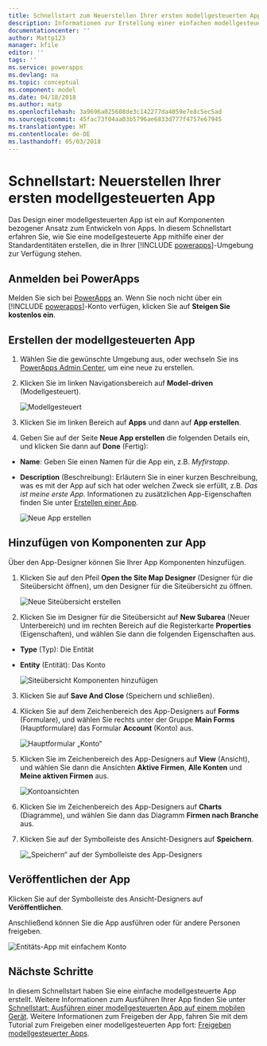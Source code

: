 ```yaml
---
title: Schnellstart zum Neuerstellen Ihrer ersten modellgesteuerten App mit PowerApps | Microsoft-Dokumentation
description: Informationen zur Erstellung einer einfachen modellgesteuerten App
documentationcenter: ''
author: Mattp123
manager: kfile
editor: ''
tags: ''
ms.service: powerapps
ms.devlang: na
ms.topic: conceptual
ms.component: model
ms.date: 04/18/2018
ms.author: matp
ms.openlocfilehash: 3a9696a025608de3c142277da4059e7e8c5ec5ad
ms.sourcegitcommit: 45fac73f04aa03b5796ae6833d777f4757e67945
ms.translationtype: HT
ms.contentlocale: de-DE
ms.lasthandoff: 05/03/2018
---
```

# <a name="quickstart-build-your-first-model-driven-app-from-scratch"></a>Schnellstart: Neuerstellen Ihrer ersten modellgesteuerten App
Das Design einer modellgesteuerten App ist ein auf Komponenten bezogener Ansatz zum Entwickeln von Apps. In diesem Schnellstart erfahren Sie, wie Sie eine modellgesteuerte App mithilfe einer der Standardentitäten erstellen, die in Ihrer [!INCLUDE [powerapps](../../includes/powerapps.md)]-Umgebung zur Verfügung stehen. 

## <a name="sign-in-to-powerapps"></a>Anmelden bei PowerApps
Melden Sie sich bei [PowerApps](https://web.powerapps.microsoft.com/) an. Wenn Sie noch nicht über ein [!INCLUDE [powerapps](../../includes/powerapps.md)]-Konto verfügen, klicken Sie auf **Steigen Sie kostenlos ein**. 

## <a name="create-your-model-driven-app"></a>Erstellen der modellgesteuerten App

1.  Wählen Sie die gewünschte Umgebung aus, oder wechseln Sie ins [PowerApps Admin Center](https://admin.powerapps.microsoft.com/), um eine neue zu erstellen.
2.  Klicken Sie im linken Navigationsbereich auf **Model-driven** (Modellgesteuert). 

    ![Modellgesteuert](media/build-first-model-driven-app/choose-design-mode.png)

3. Klicken Sie im linken Bereich auf **Apps** und dann auf **App erstellen**.

4.  Geben Sie auf der Seite **Neue App erstellen** die folgenden Details ein, und klicken Sie dann auf **Done** (Fertig): 
  - **Name**: Geben Sie einen Namen für die App ein, z.B. *Myfirstapp*. 
  - **Description** (Beschreibung): Erläutern Sie in einer kurzen Beschreibung, was es mit der App auf sich hat oder welchen Zweck sie erfüllt, z.B. *Das ist meine erste App*.
Informationen zu zusätzlichen App-Eigenschaften finden Sie unter [Erstellen einer App](https://docs.microsoft.com/dynamics365/customer-engagement/customize/create-edit-app#create-an-app).
 
    ![Neue App erstellen](media/build-first-model-driven-app/create-new-app.png)

## <a name="add-components-to-your-app"></a>Hinzufügen von Komponenten zur App
Über den App-Designer können Sie Ihrer App Komponenten hinzufügen.
1.  Klicken Sie auf den Pfeil **Open the Site Map Designer** (Designer für die Siteübersicht öffnen), um den Designer für die Siteübersicht zu öffnen. 

    ![Neue Siteübersicht erstellen](media/build-first-model-driven-app/new-sitemap.png)

2.  Klicken Sie im Designer für die Siteübersicht auf **New Subarea** (Neuer Unterbereich) und im rechten Bereich auf die Registerkarte **Properties** (Eigenschaften), und wählen Sie dann die folgenden Eigenschaften aus.
  - **Type** (Typ): Die Entität
  - **Entity** (Entität): Das Konto

    ![Siteübersicht Komponenten hinzufügen](media/build-first-model-driven-app/sitemap.png)

3.  Klicken Sie auf **Save And Close** (Speichern und schließen).
4.  Klicken Sie auf dem Zeichenbereich des App-Designers auf **Forms** (Formulare), und wählen Sie rechts unter der Gruppe **Main Forms** (Hauptformulare) das Formular **Account** (Konto) aus.

    ![Hauptformular „Konto“](media/build-first-model-driven-app/main-form.png)

5.  Klicken Sie im Zeichenbereich des App-Designers auf **View** (Ansicht), und wählen Sie dann die Ansichten **Aktive Firmen**, **Alle Konten** und **Meine aktiven Firmen** aus.

    ![Kontoansichten](media/build-first-model-driven-app/views.png)

6. Klicken Sie im Zeichenbereich des App-Designers auf **Charts** (Diagramme), und wählen Sie dann das Diagramm **Firmen nach Branche** aus.
7. Klicken Sie auf der Symbolleiste des Ansicht-Designers auf **Speichern**.

    ![„Speichern“ auf der Symbolleiste des App-Designers](media/build-first-model-driven-app/app-designer-toolbar.png)
 
<!-- ##  Validate your app
This step checks for component dependencies that are required for the app to work, but haven't yet been added to the app. 

1. On the app designer canvas, select the component that indicates a dependency, such as the **Forms** component. Then, on the right-pane select the **Required** tab, expand **Entity Dependencies** and then select all required dependencies. 

    ![Add dependencies](media/build-first-model-driven-app/resolve-dependencies.png)

2. Select **Add Dependencies**.
3. On the app designer toolbar, select **Save**.  -->

## <a name="publish-your-app"></a>Veröffentlichen der App
Klicken Sie auf der Symbolleiste des Ansicht-Designers auf **Veröffentlichen**.

Anschließend können Sie die App ausführen oder für andere Personen freigeben.

![Entitäts-App mit einfachem Konto](media/build-first-model-driven-app/accounts-quickstart-app.png)

## <a name="next-steps"></a>Nächste Schritte
In diesem Schnellstart haben Sie eine einfache modellgesteuerte App erstellt. Weitere Informationen zum Ausführen Ihrer App finden Sie unter [Schnellstart: Ausführen einer modellgesteuerten App auf einem mobilen Gerät](../../user/run-app-client-model-driven.md).
Weitere Informationen zum Freigeben der App, fahren Sie mit dem Tutorial zum Freigeben einer modellgesteuerten App fort: [Freigeben modellgesteuerter Apps](share-model-driven-app.md).

